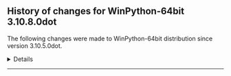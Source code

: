 ﻿## History of changes for WinPython-64bit 3.10.8.0dot

The following changes were made to WinPython-64bit distribution since version 3.10.5.0dot.

<details>
### Python packages

Upgraded packages:

  * [msvc_runtime](https://pypi.org/project/msvc_runtime) 14.29.30133 → 14.32.31326 (Install the Microsoft&#8482; Visual C++&#8482; runtime DLLs to the sys.prefix and Scripts directories)
  * [pip](https://pypi.org/project/pip) 22.1.2 → 22.3 (The PyPA recommended tool for installing Python packages.)
  * [Python](http://www.python.org/) 3.10.5 → 3.10.8 (Python programming language with standard library)
  * [setuptools](https://pypi.org/project/setuptools) 63.1.0 → 65.5.0 (Easily download, build, install, upgrade, and uninstall Python packages)
  * [winpython](http://winpython.github.io/) 4.7.20220709 → 5.1.20221030 (WinPython distribution tools, including WPPM)


</details>
* * *

